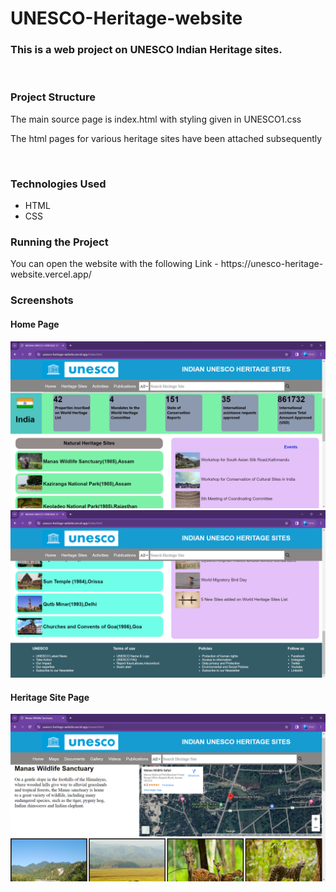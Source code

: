# UNESCO-Heritage-website
<h3>This is a web project on UNESCO Indian Heritage sites.</h3><br>
<h3><b>Project Structure</b></h3>
<p>The main source page is index.html with styling given in UNESCO1.css</p>
<p>The html pages for various heritage sites have been attached subsequently</p><br>

<h3><b>Technologies Used</b></h3>
<ul>
  <li>HTML</li>
  <li>CSS</li>
</ul>
<h3><b>Running the Project</b></h3>
<p>You can open the website with the following Link - https://unesco-heritage-website.vercel.app/</p>
<h3><b>Screenshots</b></h3>
<h4>Home Page</h4>
<img src="homepage1.png">
<img src="homepage2.png">
<h4>Heritage Site Page</h4>
<img src="heritagesitepage.png">



